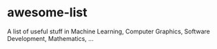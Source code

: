 # awesome-list
A list of useful stuff in Machine Learning, Computer Graphics, Software Development, Mathematics, ...
